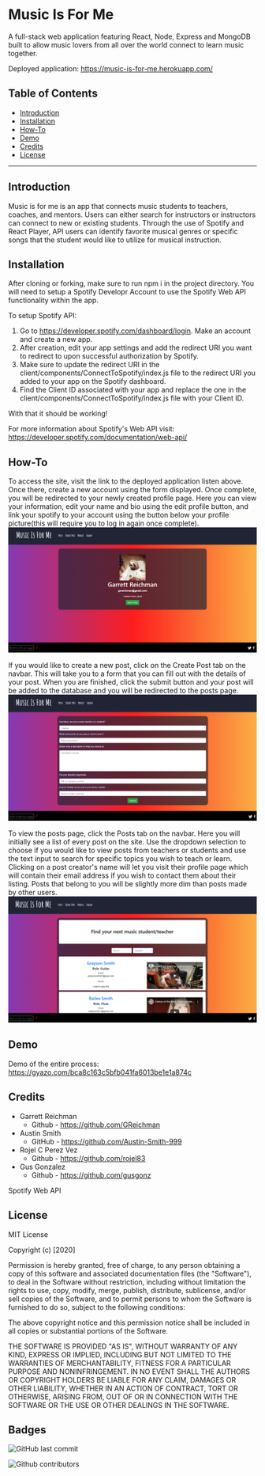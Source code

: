 # Music Is For Me
A full-stack web application featuring React, Node, Express and MongoDB built to allow music lovers from all over the world connect to learn music together.

Deployed application: https://music-is-for-me.herokuapp.com/

## Table of Contents 
* [Introduction](#Introduction)
* [Installation](#Installation)
* [How-To](#How-To)
* [Demo](#Demo)
* [Credits](#Credits)
* [License](#License)

---

## Introduction 
Music is for me is an app that connects music students to teachers, coaches, and mentors.  Users can either search for instructors or instructors can connect to new or existing students.  Through the use of Spotify and React Player, API users can identify favorite musical genres or specific songs that the student would like to utilize for musical instruction.


## Installation
After cloning or forking, make sure to run npm i in the project directory. You will need to setup a Spotify Developr Account to use the Spotify Web API functionality within the app. 

To setup Spotify API:
1. Go to https://developer.spotify.com/dashboard/login. Make an account and create a new app.
2. After creation, edit your app settings and add the redirect  URI you want to redirect to upon successful authorization by Spotify. 
3. Make sure to update the redirect URI in the client/components/ConnectToSpotify/index.js file to the redirect URI you added to your app on the Spotify dashboard.
4. Find the Client ID associated with your app and replace the one in the client/components/ConnectToSpotify/index.js file with your Client ID.

With that it should be working!

For more information about Spotify's Web API visit: https://developer.spotify.com/documentation/web-api/

## How-To
To access the site, visit the link to the deployed application listen above. Once there, create a new account using the form displayed. Once complete, you will be redirected to your newly created profile page. Here you can view your information, edit your name and bio using the edit profile button, and link your spotify to your account using the button below your profile picture(this will require you to log in again once complete).
![screenshot](./pictures/profile.png)

If you would like to create a new post, click on the Create Post tab on the navbar. This will take you to a form that you can fill out with the details of your post. When you are finished, click the submit button and your post will be added to the database and you will be redirected to the posts page.
![screenshot](./pictures/createPost.png)

To view the posts page, click the Posts tab on the navbar. Here you will initially see a list of every post on the site. Use the dropdown selection to choose if you would like to view posts from teachers or students and use the text input to search for specific topics you wish to teach or learn. Clicking on a post creator's name will let you visit their profile page which will contain their email address if you wish to contact them about their listing. Posts that belong to you will be slightly more dim than posts made by other users.
![screenshot](./pictures/posts.png)

## Demo

Demo of the entire process:
https://gyazo.com/bca8c163c5bfb041fa6013be1e1a874c


## Credits
- Garrett Reichman
    * Github - https://github.com/GReichman
- Austin Smith
    * GitHub - https://github.com/Austin-Smith-999
- Rojel C Perez Vez
    * Github - https://github.com/rojel83
- Gus Gonzalez
    * Github - https://github.com/gusgonz

Spotify Web API

## License

MIT License

Copyright (c) [2020] 

Permission is hereby granted, free of charge, to any person obtaining a copy
of this software and associated documentation files (the "Software"), to deal
in the Software without restriction, including without limitation the rights
to use, copy, modify, merge, publish, distribute, sublicense, and/or sell
copies of the Software, and to permit persons to whom the Software is
furnished to do so, subject to the following conditions:

The above copyright notice and this permission notice shall be included in all
copies or substantial portions of the Software.

THE SOFTWARE IS PROVIDED "AS IS", WITHOUT WARRANTY OF ANY KIND, EXPRESS OR
IMPLIED, INCLUDING BUT NOT LIMITED TO THE WARRANTIES OF MERCHANTABILITY,
FITNESS FOR A PARTICULAR PURPOSE AND NONINFRINGEMENT. IN NO EVENT SHALL THE
AUTHORS OR COPYRIGHT HOLDERS BE LIABLE FOR ANY CLAIM, DAMAGES OR OTHER
LIABILITY, WHETHER IN AN ACTION OF CONTRACT, TORT OR OTHERWISE, ARISING FROM,
OUT OF OR IN CONNECTION WITH THE SOFTWARE OR THE USE OR OTHER DEALINGS IN THE
SOFTWARE.


## Badges

![GitHub last commit](https://img.shields.io/github/last-commit/gusgonz/Music-Is-For-Me?&style=for-the-badge)

![Github contributors](https://img.shields.io/github/contributors/gusgonz/Music-Is-For-Me?color=purple&style=for-the-badge)
